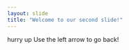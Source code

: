 ```yaml
---
layout: slide
title: "Welcome to our second slide!"
---
```

hurry up
Use the left arrow to go back!
